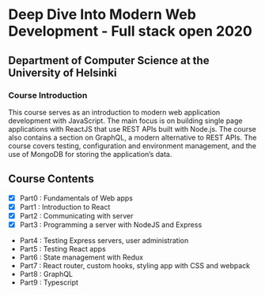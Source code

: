 # Deep Dive Into Modern Web Development - Full stack open 2020
## Department of Computer Science at the University of Helsinki

### Course Introduction
This course serves as an introduction to modern web application development with JavaScript. The main focus is on building single page applications with ReactJS that use REST APIs built with Node.js. The course also contains a section on GraphQL, a modern alternative to REST APIs.
The course covers testing, configuration and environment management, and the use of MongoDB for storing the application’s data.

## Course Contents
 - [x] Part0 : Fundamentals of Web apps
 - [x] Part1 : Introduction to React 
 - [x] Part2 : Communicating with server
 - [x] Part3 : Programming a server with NodeJS and Express
 - Part4 : Testing Express servers, user administration
 - Part5 : Testing React apps
 - Part6 : State management with Redux
 - Part7 : React router, custom hooks, styling app with CSS and webpack
 - Part8 : GraphQL
 - Part9 : Typescript
